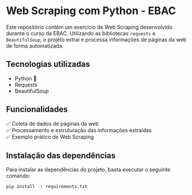 # Web Scraping com Python - EBAC  

Este repositório contém um exercício de Web Scraping desenvolvido durante o curso da EBAC. Utilizando as bibliotecas `requests` e `BeautifulSoup`, o projeto extrai e processa informações de páginas da web de forma automatizada.  

## Tecnologias utilizadas  
- Python 🐍  
- Requests  
- BeautifulSoup  

## Funcionalidades  
✅ Coleta de dados de páginas da web  
✅ Processamento e estruturação das informações extraídas  
✅ Exemplo prático de Web Scraping  

## Instalação das dependências

Para instalar as dependências do projeto, basta executar o seguinte comando:

```bash
pip install -r requirements.txt
